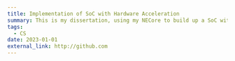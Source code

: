 ```yaml
---
title: Implementation of SoC with Hardware Acceleration
summary: This is my dissertation, using my NECore to build up a SoC with an accelerator. Project is still under construction.
tags:
  - CS
date: 2023-01-01
external_link: http://github.com
---
```

